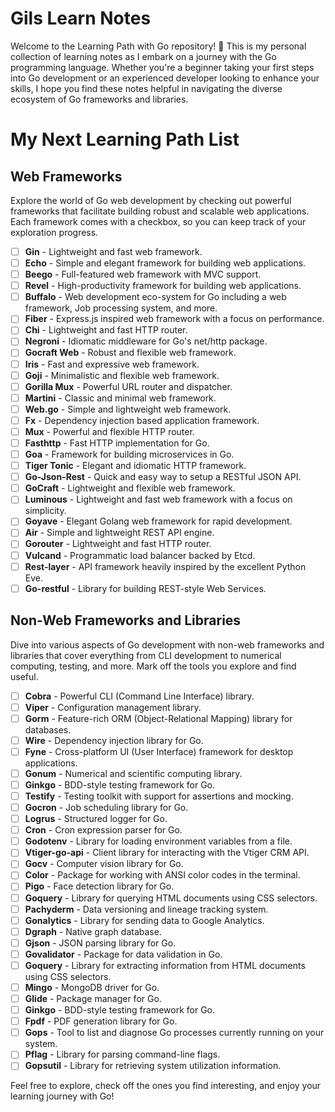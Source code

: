 # Gils Learn Notes

Welcome to the Learning Path with Go repository! 🚀 This is my personal collection of learning notes as I embark on a journey with the Go programming language. Whether you're a beginner taking your first steps into Go development or an experienced developer looking to enhance your skills, I hope you find these notes helpful in navigating the diverse ecosystem of Go frameworks and libraries.

# My Next Learning Path List
## Web Frameworks

Explore the world of Go web development by checking out powerful frameworks that facilitate building robust and scalable web applications. Each framework comes with a checkbox, so you can keep track of your exploration progress.

- [ ] **Gin** - Lightweight and fast web framework.
- [ ] **Echo** - Simple and elegant framework for building web applications.
- [ ] **Beego** - Full-featured web framework with MVC support.
- [ ] **Revel** - High-productivity framework for building web applications.
- [ ] **Buffalo** - Web development eco-system for Go including a web framework, Job processing system, and more.
- [ ] **Fiber** - Express.js inspired web framework with a focus on performance.
- [ ] **Chi** - Lightweight and fast HTTP router.
- [ ] **Negroni** - Idiomatic middleware for Go's net/http package.
- [ ] **Gocraft Web** - Robust and flexible web framework.
- [ ] **Iris** - Fast and expressive web framework.
- [ ] **Goji** - Minimalistic and flexible web framework.
- [ ] **Gorilla Mux** - Powerful URL router and dispatcher.
- [ ] **Martini** - Classic and minimal web framework.
- [ ] **Web.go** - Simple and lightweight web framework.
- [ ] **Fx** - Dependency injection based application framework.
- [ ] **Mux** - Powerful and flexible HTTP router.
- [ ] **Fasthttp** - Fast HTTP implementation for Go.
- [ ] **Goa** - Framework for building microservices in Go.
- [ ] **Tiger Tonic** - Elegant and idiomatic HTTP framework.
- [ ] **Go-Json-Rest** - Quick and easy way to setup a RESTful JSON API.
- [ ] **GoCraft** - Lightweight and flexible web framework.
- [ ] **Luminous** - Lightweight and fast web framework with a focus on simplicity.
- [ ] **Goyave** - Elegant Golang web framework for rapid development.
- [ ] **Air** - Simple and lightweight REST API engine.
- [ ] **Gorouter** - Lightweight and fast HTTP router.
- [ ] **Vulcand** - Programmatic load balancer backed by Etcd.
- [ ] **Rest-layer** - API framework heavily inspired by the excellent Python Eve.
- [ ] **Go-restful** - Library for building REST-style Web Services.

## Non-Web Frameworks and Libraries

Dive into various aspects of Go development with non-web frameworks and libraries that cover everything from CLI development to numerical computing, testing, and more. Mark off the tools you explore and find useful.

- [ ] **Cobra** - Powerful CLI (Command Line Interface) library.
- [ ] **Viper** - Configuration management library.
- [ ] **Gorm** - Feature-rich ORM (Object-Relational Mapping) library for databases.
- [ ] **Wire** - Dependency injection library for Go.
- [ ] **Fyne** - Cross-platform UI (User Interface) framework for desktop applications.
- [ ] **Gonum** - Numerical and scientific computing library.
- [ ] **Ginkgo** - BDD-style testing framework for Go.
- [ ] **Testify** - Testing toolkit with support for assertions and mocking.
- [ ] **Gocron** - Job scheduling library for Go.
- [ ] **Logrus** - Structured logger for Go.
- [ ] **Cron** - Cron expression parser for Go.
- [ ] **Godotenv** - Library for loading environment variables from a file.
- [ ] **Vtiger-go-api** - Client library for interacting with the Vtiger CRM API.
- [ ] **Gocv** - Computer vision library for Go.
- [ ] **Color** - Package for working with ANSI color codes in the terminal.
- [ ] **Pigo** - Face detection library for Go.
- [ ] **Goquery** - Library for querying HTML documents using CSS selectors.
- [ ] **Pachyderm** - Data versioning and lineage tracking system.
- [ ] **Gonalytics** - Library for sending data to Google Analytics.
- [ ] **Dgraph** - Native graph database.
- [ ] **Gjson** - JSON parsing library for Go.
- [ ] **Govalidator** - Package for data validation in Go.
- [ ] **Goquery** - Library for extracting information from HTML documents using CSS selectors.
- [ ] **Mingo** - MongoDB driver for Go.
- [ ] **Glide** - Package manager for Go.
- [ ] **Ginkgo** - BDD-style testing framework for Go.
- [ ] **Fpdf** - PDF generation library for Go.
- [ ] **Gops** - Tool to list and diagnose Go processes currently running on your system.
- [ ] **Pflag** - Library for parsing command-line flags.
- [ ] **Gopsutil** - Library for retrieving system utilization information.

Feel free to explore, check off the ones you find interesting, and enjoy your learning journey with Go!
